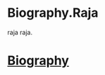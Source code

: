 # Biography.Raja
raja
raja.
<!DOCTYPE HTML>
<html>
  <head></head>
  <body>
    <a href="Biography.html"><h1 id="h2">Biography</h1></a>
  </body>
  </html>
